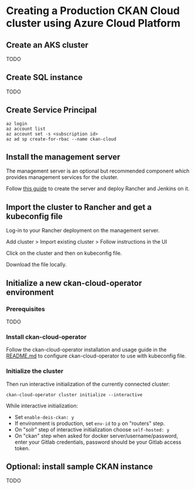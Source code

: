 # Creating a Production CKAN Cloud cluster using Azure Cloud Platform

## Create an AKS cluster
TODO

## Create SQL instance
TODO

## Create Service Principal
```
az login
az account list
az account set -s <subscription id>
az ad sp create-for-rbac --name ckan-cloud
```

## Install the management server

The management server is an optional but recommended component which provides management services for the cluster.

Follow [this guide](https://github.com/ViderumGlobal/ckan-cloud-cluster/blob/master/docs/MANAGEMENT.md) to create the server and deploy Rancher and Jenkins on it.

## Import the cluster to Rancher and get a kubeconfig file

Log-in to your Rancher deployment on the management server.

Add cluster > Import existing cluster > Follow instructions in the UI

Click on the cluster and then on kubeconfig file.

Download the file locally.

## Initialize a new ckan-cloud-operator environment

### Prerequisites
TODO

### Install ckan-cloud-operator
Follow the ckan-cloud-operator installation and usage guide in the [README.md](/README.md) to configure ckan-cloud-operator to use with kubeconfig file.

### Initialize the cluster
Then run interactive initialization of the currently connected cluster:
```
ckan-cloud-operator cluster initialize --interactive
```

While interactive initialization:
- Set `enable-deis-ckan: y`
- If environment is production, set `env-id` to `p` on "routers" step.
- On "solr" step of interactive initialization choose `self-hosted: y`
- On "ckan" step when asked for docker server/username/password, enter your Gitlab credentials, password should be your Gitlab access token.


## Optional: install sample CKAN instance
TODO
